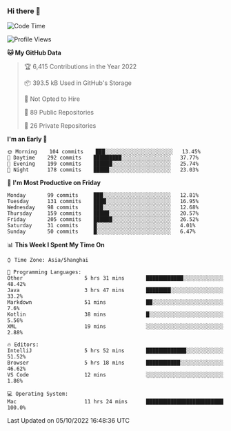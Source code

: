 ### Hi there 👋

<!--
**qbosen/qbosen** is a ✨ _special_ ✨ repository because its `README.md` (this file) appears on your GitHub profile.

Here are some ideas to get you started:

- 🔭 I’m currently working on ...
- 🌱 I’m currently learning ...
- 👯 I’m looking to collaborate on ...
- 🤔 I’m looking for help with ...
- 💬 Ask me about ...
- 📫 How to reach me: ...
- 😄 Pronouns: ...
- ⚡ Fun fact: ...
-->

<!--START_SECTION:waka-->
![Code Time](http://img.shields.io/badge/Code%20Time-1%2C022%20hrs%2047%20mins-blue)

![Profile Views](http://img.shields.io/badge/Profile%20Views-5-blue)

**🐱 My GitHub Data** 

> 🏆 6,415 Contributions in the Year 2022
 > 
> 📦 393.5 kB Used in GitHub's Storage 
 > 
> 🚫 Not Opted to Hire
 > 
> 📜 89 Public Repositories 
 > 
> 🔑 26 Private Repositories  
 > 
**I'm an Early 🐤** 

```text
🌞 Morning    104 commits    ███░░░░░░░░░░░░░░░░░░░░░░   13.45% 
🌆 Daytime    292 commits    █████████░░░░░░░░░░░░░░░░   37.77% 
🌃 Evening    199 commits    ██████░░░░░░░░░░░░░░░░░░░   25.74% 
🌙 Night      178 commits    █████░░░░░░░░░░░░░░░░░░░░   23.03%

```
📅 **I'm Most Productive on Friday** 

```text
Monday       99 commits     ███░░░░░░░░░░░░░░░░░░░░░░   12.81% 
Tuesday      131 commits    ████░░░░░░░░░░░░░░░░░░░░░   16.95% 
Wednesday    98 commits     ███░░░░░░░░░░░░░░░░░░░░░░   12.68% 
Thursday     159 commits    █████░░░░░░░░░░░░░░░░░░░░   20.57% 
Friday       205 commits    ██████░░░░░░░░░░░░░░░░░░░   26.52% 
Saturday     31 commits     █░░░░░░░░░░░░░░░░░░░░░░░░   4.01% 
Sunday       50 commits     █░░░░░░░░░░░░░░░░░░░░░░░░   6.47%

```


📊 **This Week I Spent My Time On** 

```text
⌚︎ Time Zone: Asia/Shanghai

💬 Programming Languages: 
Other                    5 hrs 31 mins       ████████████░░░░░░░░░░░░░   48.42% 
Java                     3 hrs 47 mins       ████████░░░░░░░░░░░░░░░░░   33.2% 
Markdown                 51 mins             ██░░░░░░░░░░░░░░░░░░░░░░░   7.6% 
Kotlin                   38 mins             █░░░░░░░░░░░░░░░░░░░░░░░░   5.56% 
XML                      19 mins             ░░░░░░░░░░░░░░░░░░░░░░░░░   2.88%

🔥 Editors: 
IntelliJ                 5 hrs 52 mins       █████████████░░░░░░░░░░░░   51.52% 
Browser                  5 hrs 18 mins       ███████████░░░░░░░░░░░░░░   46.62% 
VS Code                  12 mins             ░░░░░░░░░░░░░░░░░░░░░░░░░   1.86%

💻 Operating System: 
Mac                      11 hrs 24 mins      █████████████████████████   100.0%

```


 Last Updated on 05/10/2022 16:48:36 UTC
<!--END_SECTION:waka-->
